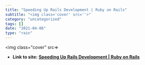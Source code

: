 ```yaml
---
title: "Speeding Up Rails Development | Ruby on Rails"
subtitle: "<img class='cover' src=''>"
category: "uncategorized"
tags: []
date: "2021-04-06"
type: "rain"
---
```

<img class="cover" src=>


* **Link to site:** **[Speeding Up Rails Development | Ruby on Rails](http://jimneath.org/2008/11/15/speeding-up-rails-development)**
